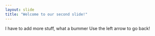 ```yaml
---
layout: slide
title: "Welcome to our second slide!"
---
```

I have to add more stuff, what a bummer
Use the left arrow to go back!
